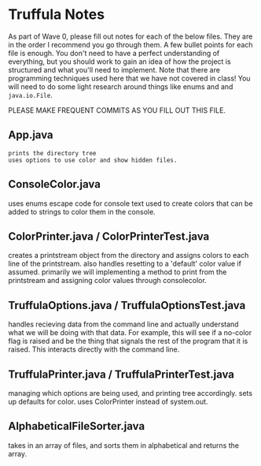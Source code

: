 # Truffula Notes
As part of Wave 0, please fill out notes for each of the below files. They are in the order I recommend you go through them. A few bullet points for each file is enough. You don't need to have a perfect understanding of everything, but you should work to gain an idea of how the project is structured and what you'll need to implement. Note that there are programming techniques used here that we have not covered in class! You will need to do some light research around things like enums and and `java.io.File`.

PLEASE MAKE FREQUENT COMMITS AS YOU FILL OUT THIS FILE.

## App.java
    prints the directory tree
    uses options to use color and show hidden files.


## ConsoleColor.java
uses enums escape code for console text
used to create colors that can be added to strings to color them in the console.


## ColorPrinter.java / ColorPrinterTest.java
creates a printstream object from the directory and assigns colors to each line of the printstream.
also handles resetting to a 'default' color value if assumed.
primarily we will implementing a method to print from the printstream and assigning color values through consolecolor.


## TruffulaOptions.java / TruffulaOptionsTest.java
handles recieving data from the command line and actually understand what we will be doing with that data. 
For example, this will see if a no-color flag is raised and be the thing that signals the rest of the program that it is raised.
This interacts directly with the command line.

## TruffulaPrinter.java / TruffulaPrinterTest.java
managing which options are being used, and printing tree accordingly.
sets up defaults for color.
uses ColorPrinter instead of system.out.


## AlphabeticalFileSorter.java
takes in an array of files, and sorts them in alphabetical and returns the array.